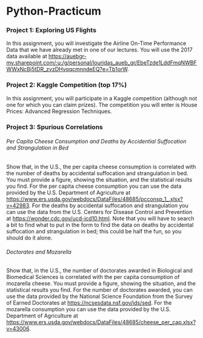 # Python-Practicum


### Project 1: Exploring US Flights
In this assignment, you will investigate the Airline On-Time Performance Data that we have already met in one of our lectures.
You will use the 2017 data available at 
https://auebgr-my.sharepoint.com/:u:/g/personal/louridas_aueb_gr/EbeTzde1LddFmqNWBFWWxNcBj5tDR_zvzDHvqqcmnndeEQ?e=Tb1orW.

### Project 2: Kaggle Competition (top 17%)
In this assignment, you will participate in a Kaggle competition (although not one for which you can claim prizes).
The competition you will enter is House Prices: Advanced Regression Techniques.

### Project 3: Spurious Correlations

###### Per Capita Cheese Consumption and Deaths by Accidential Suffocation and Strangulation in Bed
Show that, in the U.S., the per capita cheese consumption is correlated with the number of deaths by accidental suffocation and strangulation in bed. You must provide a figure, showing the situation, and the statistical results you find.
For the per capita cheese consumption you can use the data provided by the U.S. Department of Agriculture at https://www.ers.usda.gov/webdocs/DataFiles/48685/pcconsp_1_.xlsx?v=42983.
For the deaths by accidental suffocation and strangulation you can use the data from the U.S. Centers for Disease Control and Prevention at https://wonder.cdc.gov/ucd-icd10.html. Note that you will have to search a bit to find what to put in the form to find the data on deaths by accidental suffocation and strangulation in bed; 
this could be half the fun, so you should do it alone.

###### Doctorates and Mozarella
Show that, in the U.S., the number of doctorates awarded in Biological and Biomedical Sciences is correlated with the per capita consumption of mozarella cheese. You must provide a figure, showing the situation, and the statistical results you find.
For the number of doctorates awarded, you can use the data provided by the National Science Foundation from the Survey of Earned Doctorates at https://ncsesdata.nsf.gov/ids/sed.
For the mozarella consumption you can use the data provided by the U.S. Department of Agriculture at https://www.ers.usda.gov/webdocs/DataFiles/48685/cheese_per_cap.xlsx?v=43006.
